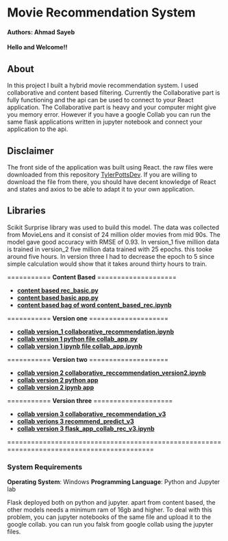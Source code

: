 # Movie Recommendation System
#### Authors: Ahmad Sayeb

**Hello and Welcome!!**

## About
In this project I built a hybrid movie recommendation system. I used collaborative and content based filtering. Currently the Collaborative part is fully functioning and the api can be used to connect to your React application. The Collaborative part is heavy and your computer might give you memory error. However if you have a google Collab you can run the same flask applications written in jupyter notebook and connect your application to the api.

## Disclaimer

The front side of the application was built using React. the raw files were downloaded from this repository [TylerPottsDev](https://github.com/TylerPottsDev/react-movie-database). If you are willing to download the file from there, you should have decent knowledge of React and states and axios to be able to adapt it to your own application.

## Libraries

Scikit Surprise library was used to build this model. The data was collected from MovieLens and it consist of 24 million older movies from mid 90s. The model gave good accuracy with RMSE of 0.93. In version_1 five million data is trained in version_2 five million data trained with 25 epochs. this tooke around five hours. In version three I had to decrease the epoch to 5 since simple calculation would show that it takes around thirty hours to train.


=========== **Content Based** ====================

* [**content based rec_basic.py**](rec_basic.py)
* [**content based basic app.py**](app.py)
* [**content based bag of word content_based_rec.ipynb**](content_based_rec.ipynb)

=========== **Version one** ====================
* [**collab version_1 collaborative_recommendation.ipynb**](collaborative_recommendation.ipynb)
* [**collab version 1 python file collab_app.py**](collab_app.py)
* [**collab version 1 ipynb file collab_app.ipynb**](collab_app.ipynb)

=========== **Version two** ====================
* [**collab version 2 collaborative_reccommendation_version2.ipynb**](collaborative_reccommendation_version2.ipynb)
* [**collab version 2 python app**](collab_app_v2.py)
* [**collab version 2 ipynb app**](collab_app_v2.ipynb)

=========== **Version three** ====================
* [**collab version 3 collaborative_recommendation_v3**](collaborative_recommendation_v3.ipynb)
* [**collab verions 3 recommend_predict_v3**](recommend_predict_version_3.ipynb)
* [**collab version 3 flask_app_collab_rec_v3.ipynb**](flask_app_collab_rec_v3.ipynb)

===========================================================================================

### System Requirements
**Operating System**: Windows
**Programming Language**: Python and Jupyter lab

Flask deployed both on python and jupyter. apart from content based, the other models needs a minimum ram of 16gb and higher. To deal with this problem, you can jupyter notebooks of the same file and upload it to the google collab. you can run you falsk from google collab using the jupyter files.
